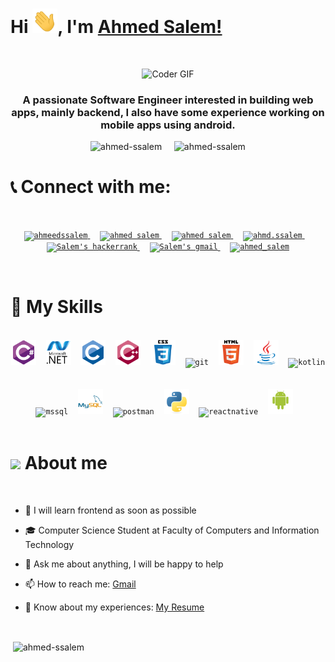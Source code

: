 # Hi <img src="https://github.com/AbdallahHemdan/AbdallahHemdan/blob/master/wave.gif" width="40px">, I'm [Ahmed Salem!](https://www.linkedin.com/in/ahmed-salem-6ab79719b/)

<br/>

<p align="center">
  <img src="https://cdn.dribbble.com/users/1162077/screenshots/3848914/programmer.gif" alt="Coder GIF" width="700">
</p>

<h3 align="center">A passionate Software Engineer interested in building web apps, mainly backend, I also have some experience working on mobile apps using android.</h3>

<div align="center">
   <img src="https://badges.pufler.dev/repos/Ahmed-Ssalem" alt="ahmed-ssalem"/>
   &nbsp; &nbsp;
   <img src="https://komarev.com/ghpvc/?username=ahmed-ssalem&label=Profile%20views&color=0e75b6&style=flat" alt="ahmed-ssalem" /> 
</div>

# 📞 Connect with me: 
<br />
<p align="center">
<a href="https://twitter.com/ahmeedssalem" target="blank">
  <code><img align="center" src="https://raw.githubusercontent.com/rahuldkjain/github-profile-readme-generator/master/src/images/icons/Social/twitter.svg" alt="ahmeedssalem" height="30" width="40" /></code>
</a>
  &nbsp; &nbsp;
<a href="https://linkedin.com/in/ahmed-salem-6ab79719b/" target="blank">
  <code><img align="center" src="https://raw.githubusercontent.com/rahuldkjain/github-profile-readme-generator/master/src/images/icons/Social/linked-in-alt.svg" alt="ahmed salem" height="30" width="40" /></code>
  </a>
&nbsp; &nbsp;
<a href="https://fb.com/Ahmed0740/" target="blank">
  <code><img align="center" src="https://raw.githubusercontent.com/rahuldkjain/github-profile-readme-generator/master/src/images/icons/Social/facebook.svg" alt="ahmed salem" height="30" width="40" /></code>
  </a>
&nbsp; &nbsp;
<a href="https://instagram.com/ahmd.ssalem" target="blank">
  <code><img align="center" src="https://raw.githubusercontent.com/rahuldkjain/github-profile-readme-generator/master/src/images/icons/Social/instagram.svg" alt="ahmd.ssalem" height="30" width="40" /></code>
  </a>
&nbsp; &nbsp;
  <a href="https://www.hackerrank.com/ahmed_salem5564?hr_r=1">
  <code><img img align="center" alt="Salem's hackerrank"  src="https://assets.brandfolder.com/y9ol94wb/v/331198/view@2x.png?v=1591971279" draggable="false" height="30" width="30"/></code>
  </a>
  &nbsp; &nbsp;
<a href="mailto:ahmed.salem5564@gmail.com">
  <code><img img align="center" alt="Salem's gmail"  src="https://cdn-icons-png.flaticon.com/512/281/281769.png" draggable="false" height="30" width="30" /></code>
  </a>
  &nbsp; &nbsp;
<a href="https://codeforces.com/profile/ahmed_salem" target="blank">
  <code><img align="center" src="https://raw.githubusercontent.com/rahuldkjain/github-profile-readme-generator/master/src/images/icons/Social/codeforces.svg" alt="ahmed_salem" height="30" width="30"/></code>
  </a>
</p>
<br />

# 🧰 My Skills
<br />

<div align="center"> 
<code><img src="https://raw.githubusercontent.com/devicons/devicon/master/icons/csharp/csharp-original.svg" alt="csharp" width="40" height="40"/></code>&nbsp; &nbsp;
<code><img src="https://raw.githubusercontent.com/devicons/devicon/master/icons/dot-net/dot-net-original-wordmark.svg" alt="dotnet" width="40" height="40"/></code>&nbsp; &nbsp;
<code><img src="https://raw.githubusercontent.com/devicons/devicon/master/icons/c/c-original.svg" alt="c" width="40" height="40"/></code>&nbsp; &nbsp;
<code><img src="https://raw.githubusercontent.com/devicons/devicon/master/icons/cplusplus/cplusplus-original.svg" alt="cplusplus" width="40" height="40"/></code>&nbsp; &nbsp; 
<code><img src="https://raw.githubusercontent.com/devicons/devicon/master/icons/css3/css3-original-wordmark.svg" alt="css3" width="40" height="40"/></code>&nbsp; &nbsp;
<code><img src="https://www.vectorlogo.zone/logos/git-scm/git-scm-icon.svg" alt="git" width="40" height="40"/></code>&nbsp; &nbsp;
<code><img src="https://raw.githubusercontent.com/devicons/devicon/master/icons/html5/html5-original-wordmark.svg" alt="html5" width="40" height="40"/></code>&nbsp; &nbsp;
<code><img src="https://raw.githubusercontent.com/devicons/devicon/master/icons/java/java-original.svg" alt="java" width="40" height="40"/></code>&nbsp; &nbsp;
<code><img src="https://www.vectorlogo.zone/logos/kotlinlang/kotlinlang-icon.svg" alt="kotlin" width="40" height="40"/></code>&nbsp; &nbsp;
<br/>
<br/>
<code><img src="https://www.svgrepo.com/show/303229/microsoft-sql-server-logo.svg" alt="mssql" width="40" height="40"/></code>&nbsp; &nbsp;
<code><img src="https://raw.githubusercontent.com/devicons/devicon/master/icons/mysql/mysql-original-wordmark.svg" alt="mysql" width="40" height="40"/></code>&nbsp; &nbsp;
<code><img src="https://www.vectorlogo.zone/logos/getpostman/getpostman-icon.svg" alt="postman" width="40" height="40"/></code>&nbsp; &nbsp;
<code><img src="https://raw.githubusercontent.com/devicons/devicon/master/icons/python/python-original.svg" alt="python" width="40" height="40"/></code>&nbsp; &nbsp;
<code><img src="https://reactnative.dev/img/header_logo.svg" alt="reactnative" width="40" height="40"/></code>&nbsp; &nbsp;
<code><img src="https://raw.githubusercontent.com/devicons/devicon/master/icons/android/android-original-wordmark.svg" alt="android" width="40" height="40"/></code>&nbsp; &nbsp;
</div>

<br />

# <img src="https://media.giphy.com/media/VgCDAzcKvsR6OM0uWg/giphy.gif" width="50" draggable="false" > About me
<br />

- 🌱 I will learn frontend as soon as possible

- 🎓 Computer Science Student at Faculty of Computers and Information Technology

- 💬 Ask me about anything, I will be happy to help

- 📫 How to reach me: [Gmail](mailto:ahmed.salem5564@gmail.com)

- 📄 Know about my experiences: [My Resume](https://drive.google.com/file/d/13J8o0VPb6OwSOkLiFzu_iv8UWzINqjbC/view?usp=sharing)
<br />


<p>&nbsp;<img align="center" src="https://github-readme-stats.vercel.app/api?username=ahmed-ssalem&show_icons=true&locale=en" alt="ahmed-ssalem" /></p>

